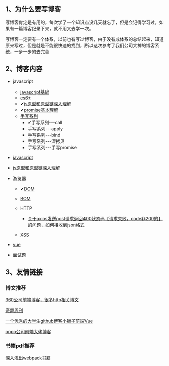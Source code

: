 

## 1、为什么要写博客

写博客肯定是有用的，每次学了一个知识点没几天就忘了，但是会记得学习过，如果有一篇博客纪录下来，就不用又去学一次。

写博客一定要有一个体系，以前也有写过博客，由于没有成体系的总结起来，知道原来写过，但是就是不能很快速的找到，所以这次参考了我们公司大神的博客系统，一步一步的去完善

## 2、博客内容

- javascript
  - [javascript基础](js/jsREADME.md)
  - [es6+](ES6+/es6+readme.md)
  - ✔[js原型和原型链深入理解](js/js重难点知识/原型与原型链.md)
  - ✔[promise基本理解](js/promise.md)
  - [手写系列](js/手写js系列.md)
    - ✔手写系列---call
    - 手写系列---apply
    - 手写系列---bind
    - 手写系列---深拷贝
    - 手写系列---手写promise
- [javascript](js/jsREADME.md)
- [js原型和原型链深入理解](js/js重难点知识/原型和原型链深入理解.md)
- 游览器

  - ✔[DOM](游览器/DOM/readme.md)
  - [BOM](游览器/BOM/bomReadme.md)
  
  - HTTP
    
    - [关于axios发送post请求返回400状态码【请求失败，code非200的】的问题，如何接收到json格式](./游览器/HTTP/关于axios发送post请求返回400状态码请求失败，code非200的的问题，如何接收到json格式.md)
    
  - [XSS](游览器/XSS/xss.md)
- [vue](vue/README.md)
- [面试题](面试题/面试题.md)



## 3、友情链接

### 博文推荐

[360公司前端博客，很多http相关博文](https://imququ.com/)

[奇舞周刊](https://weekly.75team.com/)

[一个优秀的大学生github博客小狮子前端Vue](https://github.com/Chocolate1999/Front-end-learning-to-organize-notes)

[oppo公司前端大佬博客](https://github.com/heyunjiang/Blog)

### 书籍pdf推荐
[深入浅出webpack书籍](https://webpack.wuhaolin.cn/)